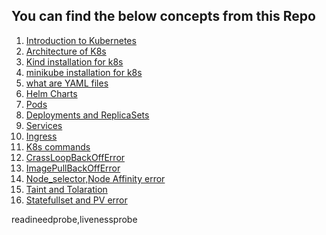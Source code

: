 ## You can find the below concepts from this Repo  

1) [Introduction to Kubernetes](/1_Introduction_to_k8s.md)
2) [Architecture of K8s](/2_Architecture_of_k8s.md)
3) [Kind installation for k8s](/kind_installation/)
4) [minikube installation for k8s](/minikube_installation.md)
5) [what are YAML files](/1_Intro_Architecture_Installation/4-YAML-files.md)
6) [Helm Charts](/1_Intro_Architecture_Installation/5-HelmCharts.md)  
7) [Pods](/2_Pods/Readme.md)
8) [Deployments and ReplicaSets](/3_Deployments_and_Replicasets/)
9) [Services](/4_Services/Readme.md)
10) [Ingress](/5_Ingress/Readme.md)
11) [K8s commands](https://kubernetes.io/docs/reference/kubectl/quick-reference/)
12) [CrassLoopBackOffError](/Error_Handling/2_CrashLoopBackOffError/Readme.md)
13) [ImagePullBackOffError](/Error_Handling/1_ImagePullBackError/Readme.md)
14) [Node_selector,Node Affinity error](/Error_Handling/3_NS_NA_Taints_Tolerance/Readme.md)
15) [Taint and Tolaration](/Error_Handling/3_NS_NA_Taints_Tolerance/Readme.md)
16) [Statefullset and PV error](/Error_Handling/4_Statefulset_and_Persistent_volume/Readme.md)
    

readineedprobe,livenessprobe